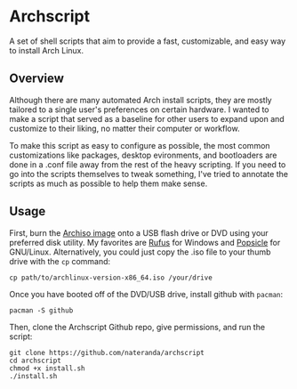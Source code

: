 # Archscript

A set of shell scripts that aim to provide a fast, customizable, and easy way to install Arch Linux.

## Overview

Although there are many automated Arch install scripts, they are mostly tailored to a single user's preferences on certain hardware. I wanted to make a script that served as a baseline for other users to expand upon and customize to their liking, no matter their computer or workflow.

To make this script as easy to configure as possible, the most common customizations like packages, desktop evironments, and bootloaders are done in a .conf file away from the rest of the heavy scripting. If you need to go into the scripts themselves to tweak something, I've tried to annotate the scripts as much as possible to help them make sense.

## Usage

First, burn the [Archiso image](https://archlinux.org/download/) onto a USB flash drive or DVD using your preferred disk utility. My favorites are [Rufus](https://rufus.ie/) for Windows and [Popsicle](https://github.com/pop-os/popsicle) for GNU/Linux. Alternatively, you could just copy the .iso file to your thumb drive with the `cp` command:

```shell
cp path/to/archlinux-version-x86_64.iso /your/drive
```

Once you have booted off of the DVD/USB drive, install github with `pacman`:

```shell
pacman -S github
```

Then, clone the Archscript Github repo, give permissions, and run the script:

```shell
git clone https://github.com/nateranda/archscript
cd archscript
chmod +x install.sh
./install.sh
```